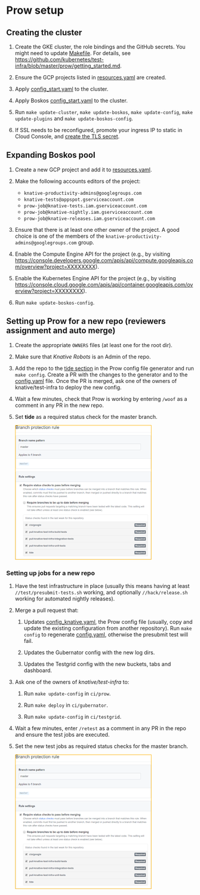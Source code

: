 # Prow setup

## Creating the cluster

1. Create the GKE cluster, the role bindings and the GitHub secrets. You might
   need to update [Makefile](./Makefile). For details, see <https://github.com/kubernetes/test-infra/blob/master/prow/getting_started.md>.

1. Ensure the GCP projects listed in [resources.yaml](./boskos/resources.yaml)
   are created.

1. Apply [config_start.yaml](./config_start.yaml) to the cluster.

1. Apply Boskos [config_start.yaml](./boskos/config_start.yaml) to the cluster.

1. Run `make update-cluster`, `make update-boskos`, `make update-config`,
   `make update-plugins` and `make update-boskos-config`.

1. If SSL needs to be reconfigured, promote your ingress IP to static in Cloud
   Console, and [create the TLS secret](https://kubernetes.io/docs/concepts/services-networking/ingress/#tls).

## Expanding Boskos pool

1. Create a new GCP project and add it to [resources.yaml](./boskos/resources.yaml).

1. Make the following accounts editors of the project:
   * `knative-productivity-admins@googlegroups.com`
   * `knative-tests@appspot.gserviceaccount.com`
   * `prow-job@knative-tests.iam.gserviceaccount.com`
   * `prow-job@knative-nightly.iam.gserviceaccount.com`
   * `prow-job@knative-releases.iam.gserviceaccount.com`

1. Ensure that there is at least one other owner of the project. A good choice
   is one of the members of the `knative-productivity-admins@googlegroups.com`
   group.

1. Enable the Compute Engine API for the project (e.g., by visiting
   <https://console.developers.google.com/apis/api/compute.googleapis.com/overview?project=XXXXXXXX>).

1. Enable the Kubernetes Engine API for the project (e.g., by visiting
   <https://console.cloud.google.com/apis/api/container.googleapis.com/overview?project=XXXXXXXX>).

1. Run `make update-boskos-config`.

## Setting up Prow for a new repo (reviewers assignment and auto merge)

1. Create the appropriate `OWNERS` files (at least one for the root dir).

1. Make sure that *Knative Robots* is an Admin of the repo.

1. Add the repo to the [tide section](https://github.com/knative/test-infra/blob/6c1fc9978de156385ddbe431c3a5920d321d4382/ci/prow/make_config.go#L222)
   in the Prow config file generator and run `make config`. Create a PR with the
   changes to the generator and to the [config.yaml](./config.yaml) file. Once the
   PR is merged, ask one of the owners of knative/test-infra to deploy the new
   config.

1. Wait a few minutes, check that Prow is working by entering `/woof` as a
   comment in any PR in the new repo.

1. Set **tide** as a required status check for the master branch.

   ![Branch Checks](branch_checks.png)

### Setting up jobs for a new repo

1. Have the test infrastructure in place (usually this means having at least
   `//test/presubmit-tests.sh` working, and optionally `//hack/release.sh` working
   for automated nightly releases).

1. Merge a pull request that:

   1. Updates [config_knative.yaml](./config_knative.yaml), the Prow config file
      (usually, copy and update the existing configuration from another repository).
      Run `make config` to regenerate [config.yaml](./config.yaml), otherwise the
      presubmit test will fail.

   1. Updates the Gubernator config with the new log dirs.

   1. Updates the Testgrid config with the new buckets, tabs and dashboard.

1. Ask one of the owners of *knative/test-infra* to:

   1. Run `make update-config` in `ci/prow`.

   1. Run `make deploy` in `ci/gubernator`.

   1. Run `make update-config` in `ci/testgrid`.

1. Wait a few minutes, enter `/retest` as a comment in any PR in the repo and
   ensure the test jobs are executed.

1. Set the new test jobs as required status checks for the master branch.

   ![Branch Checks](branch_checks.png)
